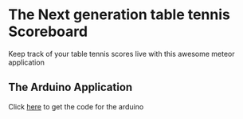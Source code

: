 # The Next generation table tennis Scoreboard
Keep track of your table tennis scores live with this awesome meteor application

## The Arduino Application

Click [here](https://gist.github.com/denemio/73d7c51b6071ed88b33c) to get the code for the arduino
